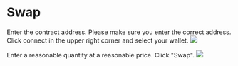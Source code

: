 # Swap

Enter the contract address. 
Please make sure you enter the correct address.
Click connect in the upper right corner and select your wallet.
![](../asset/27.png)


Enter a reasonable quantity at a reasonable price. Click "Swap".
![](../asset/28.png)
 
